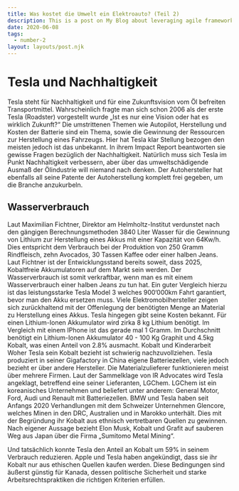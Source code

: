 ```yaml
---
title: Was kostet die Umwelt ein Elektroauto? (Teil 2)
description: This is a post on My Blog about leveraging agile frameworks.
date: 2020-06-08
tags:
  - number-2
layout: layouts/post.njk
---
```



# Tesla und Nachhaltigkeit

Tesla steht für Nachhaltigkeit und für eine Zukunftsvision vom Öl befreiten Transportmittel. Wahrscheinlich fragte man sich schon 2006 als der erste Tesla (Roadster) vorgestellt wurde „Ist es nur eine Vision oder hat es wirklich Zukunft?“ Die umstrittenen Themen wie Autopilot, Herstellung und Kosten der Batterie sind ein Thema, sowie die Gewinnung der Ressourcen zur Herstellung eines Fahrzeugs.
Hier hat Tesla klar Stellung bezogen den meisten jedoch ist das unbekannt. In ihrem Impact Report beantworten sie gewisse Fragen bezüglich der Nachhaltigkeit. Natürlich muss sich Tesla im Punkt Nachhaltigkeit verbessern, aber über das umweltschädigende Ausmaß der Ölindustrie will niemand nach denken.
Der Autohersteller hat ebenfalls all seine Patente der Autoherstellung komplett frei gegeben, um die Branche anzukurbeln.

## Wasserverbrauch
Laut Maximilian Fichtner, Direktor am Helmholtz-Institut verdunstet nach den gängigen Berechnungsmethoden 3840 Liter Wasser für die Gewinnung von Lithium zur Herstellung eines Akkus mit einer Kapazität von 64Kw/h. Dies entspricht dem Verbrauch bei der Produktion von 250 Gramm Rindfleisch, zehn Avocados, 30 Tassen Kaffee oder einer halben Jeans. Laut Fichtner ist der Entwicklungsstand bereits soweit, dass 2025, Kobaltfreie Akkumulatoren auf dem Markt sein werden.
Der Wasserverbrauch ist somit verkraftbar, wenn man es mit einem Wasserverbrauch einer halben Jeans zu tun hat. Ein guter Vergleich hierzu ist das leistungsstarke Tesla Model 3 welches 900‘000km Fahrt garantiert, bevor man den Akku ersetzen muss.
Viele Elektromobilhersteller zeigen sich zurückhaltend mit der Offenlegung der benötigten Menge an Material zu Herstellung eines Akkus. Tesla hingegen gibt seine Kosten bekannt. Für einen Lithium-Ionen Akkumulator wird zirka 8 kg Lithium benötigt. Im Vergleich mit einem IPhone ist das gerade mal 1 Gramm. Im Durchschnitt benötigt ein Lithium-Ionen Akkumulator 40 - 100 Kg Graphit und 4.5kg Kobalt, was einen Anteil von 2.8% ausmacht. 
Kobalt und Kinderarbeit
Woher Tesla sein Kobalt bezieht ist schwierig nachzuvollziehen. Tesla produziert in seiner Gigafactory in China eigene Batteriezellen, viele jedoch bezieht er über andere Hersteller. Die Materialzulieferer  funktionieren meist über mehrere Firmen. Laut der Sammelklage von IR Advocates wird Tesla angeklagt, betreffend eine seiner Lieferanten, LGChem. LGChem ist ein koreanisches Unternehmen und beliefert unter anderem: General Motor, Ford, Audi und Renault mit Batteriezellen.
BMW und Tesla haben seit Anfangs 2020 Verhandlungen mit dem Schweizer Unternehmen Glencore, welches Minen in den DRC, Australien und in Marokko unterhält. Dies mit der Begründung ihr Kobalt aus ethnisch vertretbaren Quellen zu gewinnen. 
Nach eigener Aussage bezieht Elon Musk, Kobalt und Grafit auf sauberen Weg aus Japan über die Firma „Sumitomo Metal Mining“. 


Und tatsächlich konnte Tesla den Anteil an Kobalt um 59% in seinem Verbrauch reduzieren.
Apple und Tesla haben angekündigt, dass sie ihr Kobalt nur aus ethischen Quellen kaufen werden. Diese Bedingungen sind äußerst günstig für Kanada, dessen politische Sicherheit und starke Arbeitsrechtspraktiken die richtigen Kriterien erfüllen.
